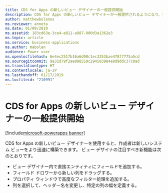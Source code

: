 ```yaml
---
title: CDS for Apps の新しいビュー デザイナーの一般提供開始
description: CDS for Apps の新しいビュー デザイナーが一般提供されるようになり、生産性が高くて先進的なオーサリング エクスペリエンスが提供されます
author: matthewbolanos
ms.reviewer: anneta
ms.date: 01/09/2019
ms.assetid: 183cd63e-3ce4-e811-a987-000d3a1362e3
ms.topic: article
ms.service: business-applications
ms.author: mabolan
audience: Power user
ms.openlocfilehash: 6e4ec2517b16a6d98c1ec3353bae478f7775a5cd
ms.sourcegitcommit: 9a31d79f2ae098559c294503984e0d9ddc37c0ad
ms.translationtype: HT
ms.contentlocale: ja-JP
ms.lasthandoff: 01/17/2019
ms.locfileid: "210991"
---
```

# <a name="new-view-designer-for-cds-for-apps-is-generally-available"></a>CDS for Apps の新しいビュー デザイナーの一般提供開始


[!include[microsoft-powerapps banner](../includes/microsoft-powerapps.md)]

CDS for Apps の新しいビュー デザイナーを使用すると、作成者は新しいシステム ビューをより迅速に構築できます。 ビュー デザイナの注目すべき新機能は次のとおりです。

- ビュー デザイナー内で直接エンティティにフィールドを追加する。
- フィールド ドロワーから新しい列をドラッグする。
- プロパティ ウィンドウで高度なフィルター処理を追加する。
- 列を選択して、ヘッダー名を変更し、特定の列の幅を定義する。
